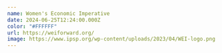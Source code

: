 ```yaml
---
name: Women's Economic Imperative
date: 2024-06-25T12:24:00.000Z
color: "#FFFFFF"
url: https://weiforward.org/
image: https://www.ipsp.org/wp-content/uploads/2023/04/WEI-logo.png
---
```

